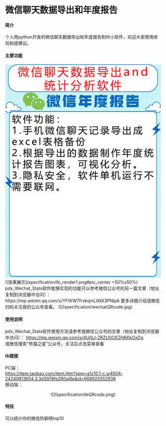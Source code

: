 # 微信聊天数据导出和年度报告

#### 简介
个人用python开发的微信聊天数据导出和年度报告制作小软件，欢迎大家使用体验和提建议。

#### 主要功能

<div align=center>
<img src="specification/tb_mainplot.png" width="XXX" height="XXX" />
</div>
![效果展示](specification/tb_render1.png#pic_center =50%x50%)
pdx_Wechat_Stats软件能够实现的功能可以参考微信公众号的另一篇文章（地址复制到浏览器中访问）：  
https://mp.weixin.qq.com/s/YFWW7frvkqmLIiNX3PNlpA
更多详细介绍请微信扫码关注我的公众号查看。  
![](specification/wechatQRcode.jpg)

#### 使用说明
pdx_Wechat_Stats软件使用方法请参考我微信公众号的文章（地址复制到浏览器中访问）：
https://mp.weixin.qq.com/s/4UjSJ-ZRZU0CKZHKKkOxDg  
或微信搜索“熊猫之星”公众号，关注后点击菜单查看

#### tb链接
PC端：  
https://item.taobao.com/item.htm?spm=a1z10.1-c.w4004-24240613654.3.3e5978fe2RGpBp&id=668925552938  
移动端：  
<center><p>![](specification/tbQRcode.png)</p></center>

#### 特技

可以统计你的微信热聊榜top10
